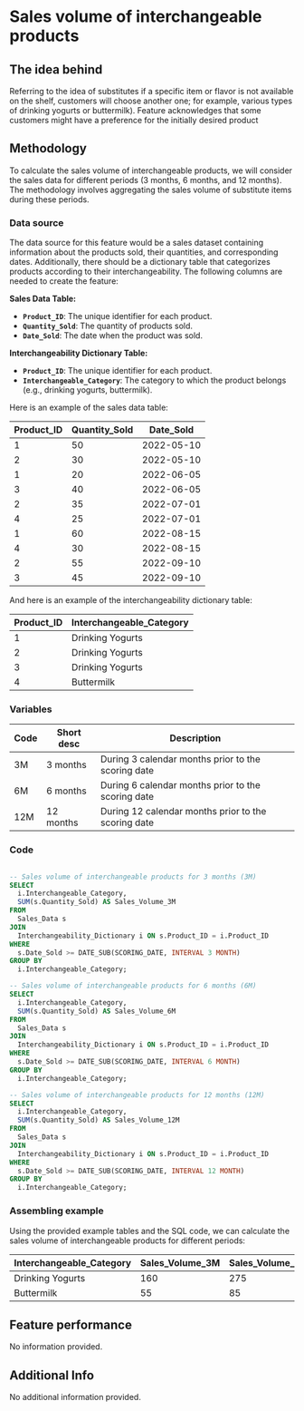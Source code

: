 # Sales volume of interchangeable products

## **The idea behind**

Referring to the idea of substitutes if a specific item or flavor is not available on the shelf, customers will choose another one; for example, various types of drinking yogurts or buttermilk). Feature acknowledges that some customers might have a preference for the initially desired product

## **Methodology**

To calculate the sales volume of interchangeable products, we will consider the sales data for different periods (3 months, 6 months, and 12 months). The methodology involves aggregating the sales volume of substitute items during these periods.

### **Data source**

The data source for this feature would be a sales dataset containing information about the products sold, their quantities, and corresponding dates. Additionally, there should be a dictionary table that categorizes products according to their interchangeability. The following columns are needed to create the feature:

**Sales Data Table:**

- **`Product_ID`**: The unique identifier for each product.
- **`Quantity_Sold`**: The quantity of products sold.
- **`Date_Sold`**: The date when the product was sold.

**Interchangeability Dictionary Table:**

- **`Product_ID`**: The unique identifier for each product.
- **`Interchangeable_Category`**: The category to which the product belongs (e.g., drinking yogurts, buttermilk).

Here is an example of the sales data table:

| Product_ID | Quantity_Sold | Date_Sold |
| --- | --- | --- |
| 1 | 50 | 2022-05-10 |
| 2 | 30 | 2022-05-10 |
| 1 | 20 | 2022-06-05 |
| 3 | 40 | 2022-06-05 |
| 2 | 35 | 2022-07-01 |
| 4 | 25 | 2022-07-01 |
| 1 | 60 | 2022-08-15 |
| 4 | 30 | 2022-08-15 |
| 2 | 55 | 2022-09-10 |
| 3 | 45 | 2022-09-10 |

And here is an example of the interchangeability dictionary table:

| Product_ID | Interchangeable_Category |
| --- | --- |
| 1 | Drinking Yogurts |
| 2 | Drinking Yogurts |
| 3 | Drinking Yogurts |
| 4 | Buttermilk |

### **Variables**

| Code | Short desc | Description |
| --- | --- | --- |
| 3M | 3 months | During 3 calendar months prior to the scoring date |
| 6M | 6 months | During 6 calendar months prior to the scoring date |
| 12M | 12 months | During 12 calendar months prior to the scoring date |

### **Code**

```sql

-- Sales volume of interchangeable products for 3 months (3M)
SELECT
  i.Interchangeable_Category,
  SUM(s.Quantity_Sold) AS Sales_Volume_3M
FROM
  Sales_Data s
JOIN
  Interchangeability_Dictionary i ON s.Product_ID = i.Product_ID
WHERE
  s.Date_Sold >= DATE_SUB(SCORING_DATE, INTERVAL 3 MONTH)
GROUP BY
  i.Interchangeable_Category;

-- Sales volume of interchangeable products for 6 months (6M)
SELECT
  i.Interchangeable_Category,
  SUM(s.Quantity_Sold) AS Sales_Volume_6M
FROM
  Sales_Data s
JOIN
  Interchangeability_Dictionary i ON s.Product_ID = i.Product_ID
WHERE
  s.Date_Sold >= DATE_SUB(SCORING_DATE, INTERVAL 6 MONTH)
GROUP BY
  i.Interchangeable_Category;

-- Sales volume of interchangeable products for 12 months (12M)
SELECT
  i.Interchangeable_Category,
  SUM(s.Quantity_Sold) AS Sales_Volume_12M
FROM
  Sales_Data s
JOIN
  Interchangeability_Dictionary i ON s.Product_ID = i.Product_ID
WHERE
  s.Date_Sold >= DATE_SUB(SCORING_DATE, INTERVAL 12 MONTH)
GROUP BY
  i.Interchangeable_Category;

```

### **Assembling example**

Using the provided example tables and the SQL code, we can calculate the sales volume of interchangeable products for different periods:

| Interchangeable_Category | Sales_Volume_3M | Sales_Volume_6M | Sales_Volume_12M |
| --- | --- | --- | --- |
| Drinking Yogurts | 160 | 275 | 335 |
| Buttermilk | 55 | 85 | 85 |

## **Feature performance**

No information provided.

## **Additional Info**

No additional information provided.
